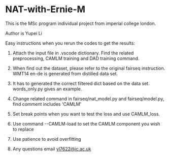 # NAT-with-Ernie-M

This is the MSc program individual project from imperial college london. 

Author is Yupei Li

Easy instructions when you rerun the codes to get the results:

1. Attach the input file in .vscode dictionary. Find the related preprocessing, CAMLM training and DAD training command.
2. When find out the dataset, please refer to the original fairseq instruction. WMT14 en-de is generated from distilled data set.
3. It has to generated the correct filtered dict based on the data set. words_only.py gives an example.
4. Change related command in fairseq/nat_model.py and fairseq/model.py, find comment includes 'CAMLM'
5. Set break points when you want to test the loss and use CAMLM_loss.
6. Use command --CAMLM-load to set the CAMLM component you wish to replace
7. Use patience to avoid overfitting

8. Any questions email yl7622@ic.ac.uk
